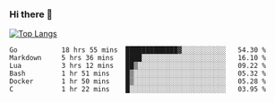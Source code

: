 ### Hi there 👋

<!--
**3Xpl0it3r/3Xpl0it3r** is a ✨ _special_ ✨ repository because its `README.md` (this file) appears on your GitHub profile.

Here are some ideas to get you started:

- 🔭 I’m currently working on ...
- 🌱 I’m currently learning ...
- 👯 I’m looking to collaborate on ...
- 🤔 I’m looking for help with ...
- 💬 Ask me about ...
- 📫 How to reach me: ...
- 😄 Pronouns: ...
- ⚡ Fun fact: ...
-->


[![Top Langs](https://github-readme-stats.vercel.app/api/top-langs/?username=3Xpl0it3r&layout=compact)](https://github.com/3Xpl0it3r/3Xpl0it3r)

<!--START_SECTION:waka-->

```text
Go           18 hrs 55 mins  █████████████▓░░░░░░░░░░░   54.30 %
Markdown     5 hrs 36 mins   ████░░░░░░░░░░░░░░░░░░░░░   16.10 %
Lua          3 hrs 12 mins   ██▒░░░░░░░░░░░░░░░░░░░░░░   09.22 %
Bash         1 hr 51 mins    █▒░░░░░░░░░░░░░░░░░░░░░░░   05.32 %
Docker       1 hr 50 mins    █▒░░░░░░░░░░░░░░░░░░░░░░░   05.28 %
C            1 hr 22 mins    █░░░░░░░░░░░░░░░░░░░░░░░░   03.95 %
```

<!--END_SECTION:waka-->
